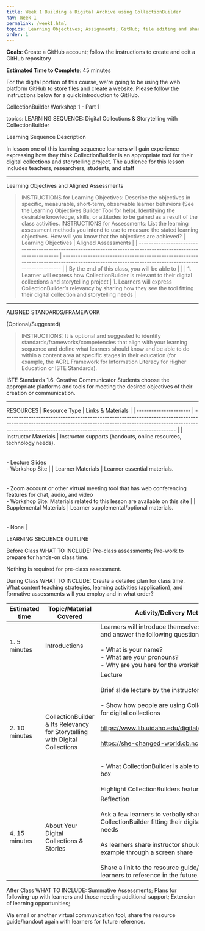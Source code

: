 ```yaml
---
title: Week 1 Building a Digital Archive using CollectionBuilder
nav: Week 1
permalink: /week1.html
topics: Learning Objectives; Assignments; GitHub; file editing and sharing
order: 1
---
```


**Goals**: Create a GitHub account; follow the instructions to create and edit a GitHub repository

**Estimated Time to Complete**: 45 minutes

For the digital portion of this course, we're going to be using the web platform GitHub to store files and create a website. 
Please follow the instructions below for a quick introduction to GitHub.

CollectionBuilder Workshop 1 - Part 1


topics: 
LEARNING SEQUENCE: Digital Collections & Storytelling with CollectionBuilder

Learning Sequence Description

In lesson one of this learning sequence learners will gain experience expressing how they think CollectionBuilder is an appropriate tool for their digital collections and storytelling project. The audience for this lesson includes teachers, researchers, students, and staff

----------

Learning Objectives and Aligned Assessments

> INSTRUCTIONS for Learning Objectives: Describe the objectives in specific, measurable, short-term, observable learner behaviors (See the Learning Objectives Builder Tool for help). Identifying the desirable knowledge, skills, or attitudes to be gained as a result of the class activities.
> INSTRUCTIONS for Assessments: List the learning assessment methods you intend to use to measure the stated learning objectives. How will you know that the objectives are achieved?
| Learning Objectives                                                                                             | Aligned Assessments                                                                                                                             |
| --------------------------------------------------------------------------------------------------------------- | ----------------------------------------------------------------------------------------------------------------------------------------------- |
| By the end of this class, you will be able to                                                                   |                                                                                                                                                 |
| 1. Learner will express how CollectionBuilder is relevant to their digital collections and storytelling project | 1. Learners will express CollectionBuilder’s relevancy by sharing how they see the tool fitting their digital collection and storytelling needs |

----------
ALIGNED STANDARDS/FRAMEWORK

(Optional/Suggested)

> INSTRUCTIONS: It is optional and suggested to identify standards/frameworks/competencies that align with your learning sequence and define what learners should know and be able to do within a content area at specific stages in their education (for example, the ACRL Framework for Information Literacy for Higher Education or ISTE Standards).

ISTE Standards
1.6. Creative Communicator 
Students choose the appropriate platforms and tools for meeting the desired objectives of their creation or communication.

----------
RESOURCES
| Resource Type          | Links & Materials                                                                                                                                                                                                                  |
| ---------------------- | ---------------------------------------------------------------------------------------------------------------------------------------------------------------------------------------------------------------------------------- |
| Instructor Materials   | Instructor supports (handouts, online resources, technology needs).<br><br><br>- Lecture Slides<br>- Workshop Site                                                                                                                 |
| Learner Materials      | Learner essential materials.<br><br><br>- Zoom account or other virtual meeting tool that has web conferencing features for chat, audio, and video<br>- Workshop Site: Materials related to this lesson are available on this site |
| Supplemental Materials | Learner supplemental/optional materials.<br><br><br>- None                                                                                                                                                                         |

LEARNING SEQUENCE OUTLINE

Before Class
WHAT TO INCLUDE: Pre-class assessments; Pre-work to prepare for hands-on class time.

Nothing is required for pre-class assessment.

During Class
WHAT TO INCLUDE: Create a detailed plan for class time. What content teaching strategies, learning activities (application), and formative assessments will you employ and in what order?

| Estimated time | Topic/Material Covered                                                      | Activity/Delivery Method                                                                                                                                                                                                                                                                                                                                                   |
| -------------- | --------------------------------------------------------------------------- | -------------------------------------------------------------------------------------------------------------------------------------------------------------------------------------------------------------------------------------------------------------------------------------------------------------------------------------------------------------------------- |
| 1. 5 minutes   | Introductions                                                               | Learners will introduce themselves individually and answer the following questions:<br><br>- What is your name?<br>- What are your pronouns?<br>- Why are you here for the workshop?                                                                                                                                                                                       |
| 2. 10 minutes  | CollectionBuilder & Its Relevancy for Storytelling with Digital Collections | Lecture<br><br>Brief slide lecture by the instructor that identifies:<br><br>- Show how people are using CollectionBuilder for digital collections<br><br>https://www.lib.uidaho.edu/digital/campushistory/<br><br>https://she-changed-world.cb.ncpedia.org/<br><br><br>- What CollectionBuilder is able to do out of the box<br><br>Highlight CollectionBuilders features |
| 4. 15 minutes  | About Your Digital Collections & Stories                                    | Reflection<br><br>Ask a few learners to verbally share how they see CollectionBuilder fitting their digital collection needs<br><br>As learners share instructor should demo an example through a screen share<br><br>Share a link to the resource guide/handout for learners to reference in the future.                                                                  |


After Class
WHAT TO INCLUDE: Summative Assessments; Plans for following-up with learners and those needing additional support; Extension of learning opportunities;

Via email or another virtual communication tool, share the resource guide/handout again with learners for future reference.
